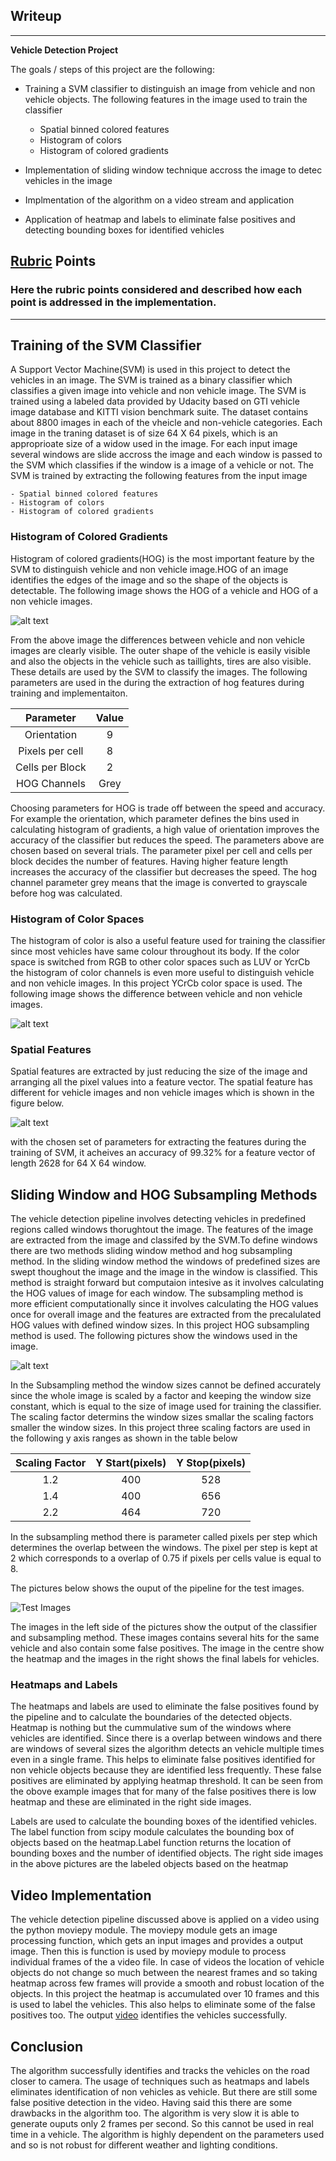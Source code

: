 
## Writeup
----

**Vehicle Detection Project**

The goals / steps of this project are the following:

* Training a SVM classifier to distinguish an image from vehicle and non vehicle objects. The following features in the image used to train the classifier
    * Spatial binned colored features
    * Histogram of colors
    * Histogram of colored gradients

* Implementation of sliding window technique accross the image to detec vehicles in the image
* Implmentation of the algorithm on a video stream and application
* Application of heatmap and labels to eliminate false positives and detecting bounding boxes for identified vehicles

[//]: # (Image References)
[image1]: (./examples/car_not_car.png)
[image2]: ./examples/HOG_example.jpg
[image3]: ./examples/sliding_windows.jpg
[image4]: ./examples/sliding_window.jpg
[image5]: ./examples/bboxes_and_heat.png
[image6]: ./examples/labels_map.png
[image7]: ./examples/output_bboxes.png
[video1]: ./project_video.mp4

## [Rubric](https://review.udacity.com/#!/rubrics/513/view) Points
### Here the rubric points considered and described how  each point is addressed in the implementation.  

----

## Training of the SVM Classifier

A Support Vector Machine(SVM) is used in this project to detect the vehicles in an image. The SVM is trained as a binary classifier which classifies a given image into vehicle and non vehicle image. The SVM is trained using a labeled data provided by Udacity based on  GTI vehicle image database and KITTI vision benchmark suite. The dataset contains about 8800 images in each of the vheicle and non-vehicle categories. Each image in the traning dataset is of size 64 X 64 pixels, which is an approprioate size of a widow used in the image. For each input image several windows are slide accross the image and each window is passed to the SVM which classifies if the window is a image of a vehicle or not. The SVM is trained by extracting the following features from the input image

    - Spatial binned colored features
    - Histogram of colors
    - Histogram of colored gradients
    
### Histogram of Colored Gradients

Histogram of colored gradients(HOG) is the most important feature by the SVM to distinguish vehicle and non vehicle image.HOG of an image identifies the edges of the image and so the shape of the objects is detectable. The following image shows the HOG of a vehicle and HOG of a non vehicle images. 

![alt text](./examples/Hog_car_notcar.png)

From the above image the differences between vehicle and non vehicle images are clearly visible. The outer shape of the vehicle is easily visible and also the objects in the vehicle such as taillights, tires are also visible. These details are used by the SVM to classify the images. The following parameters are used in the during the extraction of hog features during training and implementaiton. 

| Parameter|Value|
|:-:|:-:|
|Orientation|9|
|Pixels per cell| 8|
|Cells per Block|2|
|HOG Channels|Grey|

Choosing parameters for HOG is trade off between the speed and accuracy. For example the orientation, which parameter defines the bins used in calculating histogram of gradients, a high value of orientation improves the accuracy of the classifier but reduces the speed. The parameters above are chosen based on several trials. The parameter pixel per cell and cells per block decides the number of features. Having higher feature length increases the accuracy of the classifier but decreases the speed. The hog channel parameter grey means that the image is converted to grayscale before hog was calculated.

### Histogram of Color Spaces

The histogram of color is also a useful feature used for training the classifier since most vehicles have same colour throughout its body. If the color space is switched from RGB to other color spaces such as LUV or YcrCb the histogram of color channels is even more useful to distinguish vehicle and non vehicle images. In this project YCrCb color space is used. The following image shows the difference between vehicle and non vehicle images.

![alt text](./examples/ColorHistogramFeatures.png)

### Spatial Features

Spatial features are extracted by just reducing the size of the image and arranging all the pixel values into a feature vector. The spatial feature has different for vehicle images and non vehicle images which is shown in the figure below.

![alt text](./examples/SpatialFeatures.png)


with the chosen set of parameters for extracting the features during the training of SVM, it acheives an accuracy of 99.32% for a feature vector of length 2628 for 64 X 64 window.

   ## Sliding Window and HOG Subsampling Methods

The vehicle detection pipeline involves detecting vehicles in predefined regions called windows thorughtout the image. The features of the image are extracted from the image and classifed by the SVM.To define windows there are two methods sliding window method and hog subsampling method. In the sliding window method the windows of predefined sizes are swept thoughout the image and the image in the window is classified. This method is straight forward but computaion intesive as it involves calculating the HOG values of image for each window. The subsampling method is more efficient computationally since it involves calculating the HOG values once for overall image and the features are extracted from the precalulated HOG values with defined window sizes. In this project HOG subsampling method is used. The following pictures show the windows used in the image.

![alt text](.\examples\SubSamplingWindows.png)

In the Subsampling method the window sizes cannot be defined accurately since the whole image is scaled by a factor and keeping the window size constant, which is equal to the size of image used for training the classifier. The scaling factor determins the window sizes smallar the scaling factors smaller the window sizes. In this project three scaling factors are used in the following y axis ranges as shown in the table below

|Scaling Factor|Y Start(pixels)|Y Stop(pixels)|
|:-:|:-:|:-:|
|1.2|400|528|
|1.4|400|656|
|2.2|464|720|

In the subsampling method there is parameter called pixels per step which determines the overlap between the windows. The pixel per step is kept at 2 which corresponds to a overlap of 0.75 if pixels per cells value is equal to 8.

The pictures below shows the ouput of the pipeline for the test images.

![Test Images](./examples/Heatmap_Labels.png)

The images in the left side of the pictures show the output of the classifier and subsampling method. These images contains several hits for the same vehicle and also contain some false positives. The image in the centre show the heatmap and the images in the right shows the final labels for vehicles. 

### Heatmaps and Labels

The heatmaps and labels are used to eliminate the false positives found by the pipeline and to calculate the boundaries of the detected objects. Heatmap is nothing but the cummulative sum of the windows where vehicles are identified. Since there is a overlap between windows and there are windows of several sizes the algorithm detects an vehicle multiple times even in a single frame. This helps to eliminate false positives identified for non vehicle objects because they are identified less frequently. These false positives are eliminated by applying heatmap threshold. It can be seen from the obove example images that for many of the false positives there is low heatmap and these are eliminated in the right side images.

Labels are used to calculate the bounding boxes of the identified vehicles. The label function from scipy module calculates the bounding box of objects based on the heatmap.Label function returns the location of bounding boxes and the number of identified objects. The right side images in the above pictures are the labeled objects based on the heatmap

## Video Implementation

The vehicle detection pipeline discussed above is applied on a video using the python moviepy module. The moviepy module gets an image processing function, which gets an input images and provides a output image. Then this is function is used by moviepy module to process individual frames of the a video file. In case of videos the location of vehicle objects do not change so much between the nearest frames and so taking heatmap across few frames will provide a smooth and robust location of the objects. In this project the heatmap is accumulated over 10 frames and this is used to label the vehicles. This also helps to eliminate some of the false positives too. The output [video](https://github.com/laljarus/Vehicle-Detection-and-Tracking/blob/master/project_video_output.mp4) identifies the vehicles successfully.

## Conclusion

The algorithm successfully identifies and tracks the vehicles on the road closer to camera. The usage of techniques such as heatmaps and labels eliminates identification of non vehicles as vehicle. But there are still some false positive detection in the video. Having said this there are some drawbacks in the algorithm too. The algorithm is very slow it is able to generate ouputs only 2 frames per second. So this cannot be used in real time in a vehicle. The algorithm is highly dependent on the parameters used and so is not robust for different weather and lighting conditions.
